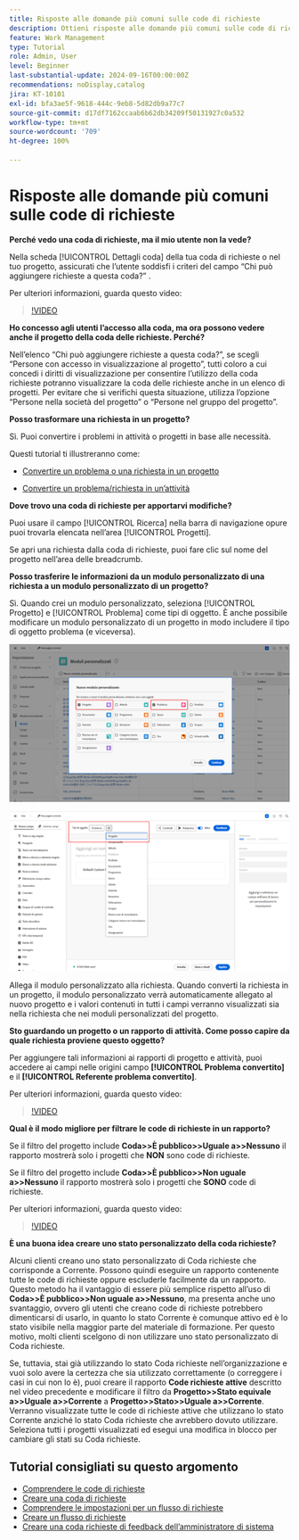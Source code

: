 ```yaml
---
title: Risposte alle domande più comuni sulle code di richieste
description: Ottieni risposte alle domande più comuni sulle code di richieste in [!DNL  Workfront].
feature: Work Management
type: Tutorial
role: Admin, User
level: Beginner
last-substantial-update: 2024-09-16T00:00:00Z
recommendations: noDisplay,catalog
jira: KT-10101
exl-id: bfa3ae5f-9618-444c-9eb8-5d82db9a77c7
source-git-commit: d17df7162ccaab6b62db34209f50131927c0a532
workflow-type: tm+mt
source-wordcount: '709'
ht-degree: 100%

---
```


# Risposte alle domande più comuni sulle code di richieste

**Perché vedo una coda di richieste, ma il mio utente non la vede?**

Nella scheda [!UICONTROL Dettagli coda] della tua coda di richieste o nel tuo progetto, assicurati che l’utente soddisfi i criteri del campo “Chi può aggiungere richieste a questa coda?” .

Per ulteriori informazioni, guarda questo video:

>[!VIDEO](https://video.tv.adobe.com/v/3434164/?quality=12&learn=on&enablevpops&captions=ita)

**Ho concesso agli utenti l’accesso alla coda, ma ora possono vedere anche il progetto della coda delle richieste. Perché?**

Nell’elenco “Chi può aggiungere richieste a questa coda?”, se scegli “Persone con accesso in visualizzazione al progetto”, tutti coloro a cui concedi i diritti di visualizzazione per consentire l’utilizzo della coda richieste potranno visualizzare la coda delle richieste anche in un elenco di progetti. Per evitare che si verifichi questa situazione, utilizza l’opzione “Persone nella società del progetto” o “Persone nel gruppo del progetto”.

**Posso trasformare una richiesta in un progetto?**

Sì. Puoi convertire i problemi in attività o progetti in base alle necessità.

Questi tutorial ti illustreranno come:

* [Convertire un problema o una richiesta in un progetto](/help/manage-work/issues-requests/create-a-project-from-a-request.md)

* [Convertire un problema/richiesta in un’attività](/help/manage-work/issues-requests/convert-issues-to-other-work-items.md)

**Dove trovo una coda di richieste per apportarvi modifiche?**

Puoi usare il campo [!UICONTROL Ricerca] nella barra di navigazione opure puoi trovarla elencata nell’area [!UICONTROL Progetti].

Se apri una richiesta dalla coda di richieste, puoi fare clic sul nome del progetto nell’area delle breadcrumb.

**Posso trasferire le informazioni da un modulo personalizzato di una richiesta a un modulo personalizzato di un progetto?**

Sì. Quando crei un modulo personalizzato, seleziona [!UICONTROL Progetto] e [!UICONTROL Problema] come tipi di oggetto. È anche possibile modificare un modulo personalizzato di un progetto in modo includere il tipo di oggetto problema (e viceversa).

![Immagine che mostra come selezionare due tipi di oggetto durante la creazione di un modulo personalizzato](assets/faq-image-1.png)

![Immagine che mostra come selezionare due tipi di oggetto durante la modifica di un modulo personalizzato](assets/faq-image-2.png)

Allega il modulo personalizzato alla richiesta. Quando converti la richiesta in un progetto, il modulo personalizzato verrà automaticamente allegato al nuovo progetto e i valori contenuti in tutti i campi verranno visualizzati sia nella richiesta che nei moduli personalizzati del progetto.

**Sto guardando un progetto o un rapporto di attività. Come posso capire da quale richiesta proviene questo oggetto?**

Per aggiungere tali informazioni ai rapporti di progetto e attività, puoi accedere ai campi nelle origini campo **[!UICONTROL Problema convertito]** e il **[!UICONTROL Referente problema convertito]**.

Per ulteriori informazioni, guarda questo video:

>[!VIDEO](https://video.tv.adobe.com/v/3434184/?quality=12&learn=on&enablevpops&captions=ita)


**Qual è il modo migliore per filtrare le code di richieste in un rapporto?**

Se il filtro del progetto include **Coda>>È pubblico>>Uguale a>>Nessuno** il rapporto mostrerà solo i progetti che **NON** sono code di richieste.

Se il filtro del progetto include **Coda>>È pubblico>>Non uguale a>>Nessuno** il rapporto mostrerà solo i progetti che **SONO** code di richieste.

Per ulteriori informazioni, guarda questo video:

>[!VIDEO](https://video.tv.adobe.com/v/3434338/?quality=12&learn=on&enablevpops&captions=ita)

**È una buona idea creare uno stato personalizzato della coda richieste?**

Alcuni clienti creano uno stato personalizzato di Coda richieste che corrisponde a Corrente. Possono quindi eseguire un rapporto contenente tutte le code di richieste oppure escluderle facilmente da un rapporto. Questo metodo ha il vantaggio di essere più semplice rispetto all’uso di **Coda>>È pubblico>>Non uguale a>>Nessuno**, ma presenta anche uno svantaggio, ovvero gli utenti che creano code di richieste potrebbero dimenticarsi di usarlo, in quanto lo stato Corrente è comunque attivo ed è lo stato visibile nella maggior parte del materiale di formazione. Per questo motivo, molti clienti scelgono di non utilizzare uno stato personalizzato di Coda richieste.

Se, tuttavia, stai già utilizzando lo stato Coda richieste nell’organizzazione e vuoi solo avere la certezza che sia utilizzato correttamente (o correggere i casi in cui non lo è), puoi creare il rapporto **Code richieste attive** descritto nel video precedente e modificare il filtro da **Progetto>>Stato equivale a>>Uguale a>>Corrente** a **Progetto>>Stato>>Uguale a>>Corrente**. Verranno visualizzate tutte le code di richieste attive che utilizzano lo stato Corrente anziché lo stato Coda richieste che avrebbero dovuto utilizzare. Seleziona tutti i progetti visualizzati ed esegui una modifica in blocco per cambiare gli stati su Coda richieste.

## Tutorial consigliati su questo argomento

* [Comprendere le code di richieste](/help/manage-work/request-queues/understand-request-queues.md)
* [Creare una coda di richieste](/help/manage-work/request-queues/create-a-request-queue.md)
* [Comprendere le impostazioni per un flusso di richieste](/help/manage-work/request-queues/understand-settings-for-a-flow-request.md)
* [Creare un flusso di richieste](/help/manage-work/request-queues/create-a-request-flow.md)
* [Creare una coda richieste di feedback dell’amministratore di sistema](/help/manage-work/request-queues/create-a-system-admin-feedback-request-queue.md)
